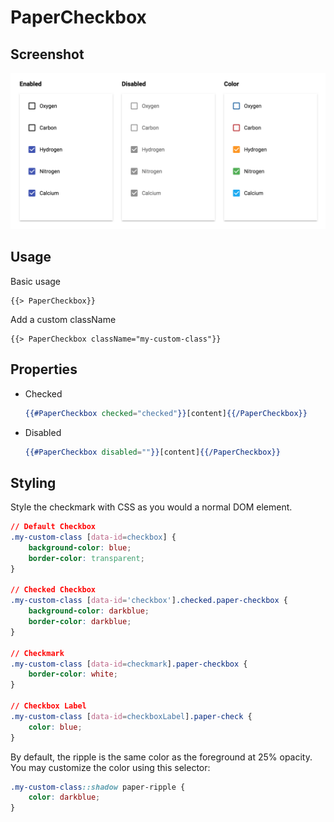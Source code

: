 # PaperCheckbox


## Screenshot
![PaperCheckbox ](../../../examples/readme/PaperCheckbox.png)

## Usage

Basic usage

```
{{> PaperCheckbox}}
```

Add a custom className

```
{{> PaperCheckbox className="my-custom-class"}}
```

## Properties

* Checked

	```handlebars
	{{#PaperCheckbox checked="checked"}}[content]{{/PaperCheckbox}}
	```

* Disabled

	```handlebars
	{{#PaperCheckbox disabled=""}}[content]{{/PaperCheckbox}}
	```

## Styling

Style the checkmark with CSS as you would a normal DOM element.

```css
// Default Checkbox
.my-custom-class [data-id=checkbox] {
	background-color: blue;
	border-color: transparent;
}

// Checked Checkbox
.my-custom-class [data-id='checkbox'].checked.paper-checkbox {
	background-color: darkblue;
	border-color: darkblue;
}

// Checkmark
.my-custom-class [data-id=checkmark].paper-checkbox {
	border-color: white;
}

// Checkbox Label
.my-custom-class [data-id=checkboxLabel].paper-check {
	color: blue;
}
```

By default, the ripple is the same color as the foreground at 25% opacity. You may customize the color using this selector:

```css
.my-custom-class::shadow paper-ripple {
	color: darkblue;
}
```